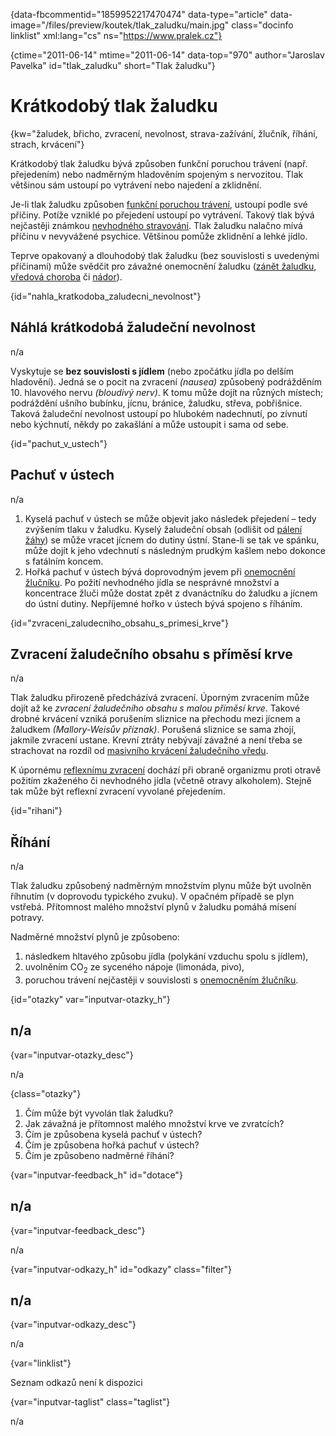 
{data-fbcommentid="1859952217470474" data-type="article" data-image="/files/preview/koutek/tlak_zaludku/main.jpg" class="docinfo linklist" xml:lang="cs" ns="https://www.pralek.cz"}

{ctime="2011-06-14" mtime="2011-06-14" data-top="970" author="Jaroslav Pavelka" id="tlak_zaludku" short="Tlak žaludku"}

# Krátkodobý tlak žaludku 

{kw="žaludek, břicho, zvracení, nevolnost, strava-zažívání, žlučník, říhání, strach, krvácení"}

Krátkodobý tlak žaludku bývá způsoben funkční poruchou trávení (např. přejedením) nebo nadměrným hladověním spojeným s nervozitou. Tlak většinou sám ustoupí po vytrávení nebo najedení a zklidnění. 

Je-li tlak žaludku způsoben [funkční poruchou trávení][1], ustoupí podle své příčiny. Potíže vzniklé po přejedení ustoupí po vytrávení. Takový tlak bývá nejčastěji známkou [nevhodného stravování][2]. Tlak žaludku nalačno mívá příčinu v nevyvážené psychice. Většinou pomůže zklidnění a lehké jídlo. 

Teprve opakovaný a dlouhodobý tlak žaludku (bez souvislosti s uvedenými příčinami) může svědčit pro závažné onemocnění žaludku ([zánět žaludku][3], [vředová choroba][4] či [nádor][5]). 

{id="nahla\_kratkodoba\_zaludecni_nevolnost"}

## Náhlá krátkodobá žaludeční nevolnost 

n/a 

Vyskytuje se **bez souvislosti s jídlem** (nebo zpočátku jídla po delším hladovění). Jedná se o pocit na zvracení _(nausea)_ způsobený podrážděním 10. hlavového nervu _(bloudivý nerv)_. K tomu může dojít na různých místech; podráždění ušního bubínku, jícnu, bránice, žaludku, střeva, pobřišnice. Taková žaludeční nevolnost ustoupí po hlubokém nadechnutí, po zívnutí nebo kýchnutí, někdy po zakašlání a může ustoupit i sama od sebe. 

{id="pachut\_v\_ustech"}

## Pachuť v ústech 

n/a 

  1. Kyselá pachuť v ústech se může objevit jako následek přejedení – tedy zvýšením tlaku v žaludku. Kyselý žaludeční obsah (odlišit od [pálení žáhy][3]) se může vracet jícnem do dutiny ústní. Stane-li se tak ve spánku, může dojít k jeho vdechnutí s následným prudkým kašlem nebo dokonce s fatálním koncem. 
  2. Hořká pachuť v ústech bývá doprovodným jevem při [onemocnění žlučníku][6]. Po požití nevhodného jídla se nesprávné množství a koncentrace žluči může dostat zpět z dvanáctníku do žaludku a jícnem do ústní dutiny. Nepříjemné hořko v ústech bývá spojeno s říháním. 

{id="zvraceni\_zaludecniho\_obsahu\_s\_primesi_krve"}

## Zvracení žaludečního obsahu s příměsí krve 

n/a 

Tlak žaludku přirozeně předcházívá zvracení. Úporným zvracením může dojít až ke _zvracení žaludečního obsahu s malou příměsí krve_. Takové drobné krvácení vzniká porušením sliznice na přechodu mezi jícnem a žaludkem _(Mallory-Weisův příznak)_. Porušená sliznice se sama zhojí, jakmile zvracení ustane. Krevní ztráty nebývají závažné a není třeba se strachovat na rozdíl od [masivního krvácení žaludečního vředu][5]. 

K úpornému [reflexnímu zvracení][1] dochází při obraně organizmu proti otravě požitím zkaženého či nevhodného jídla (včetně otravy alkoholem). Stejně tak může být reflexní zvracení vyvolané přejedením. 

{id="rihani"}

## Říhání 

n/a 

Tlak žaludku způsobený nadměrným množstvím plynu může být uvolněn říhnutím (v doprovodu typického zvuku). V opačném případě se plyn vstřebá. Přítomnost malého množství plynů v žaludku pomáhá mísení potravy. 

Nadměrné množství plynů je způsobeno: 

  1. následkem hltavého způsobu jídla (polykání vzduchu spolu s jídlem), 
  2. uvolněním CO<sub>2</sub> ze syceného nápoje (limonáda, pivo), 
  3. poruchou trávení nejčastěji v souvislosti s [onemocněním žlučníku][6]. 

{id="otazky" var="inputvar-otazky_h"}

## n/a 

{var="inputvar-otazky_desc"}

n/a 

{class="otazky"}

  1. Čím může být vyvolán tlak žaludku? 
  2. Jak závažná je přítomnost malého množství krve ve zvratcích? 
  3. Čím je způsobena kyselá pachuť v ústech? 
  4. Čím je způsobena hořká pachuť v ústech? 
  5. Čím je způsobeno nadměrné říhání? 

{var="inputvar-feedback_h" id="dotace"}

## n/a 

{var="inputvar-feedback_desc"}

n/a 

{var="inputvar-odkazy_h" id="odkazy" class="filter"}

## n/a 

{var="inputvar-odkazy_desc"}

n/a 

{var="linklist"}

Seznam odkazů není k dispozici 

{var="inputvar-taglist" class="taglist"}

n/a

 [1]: travici_potize
 [2]: zdrave_traveni
 [3]: bolest_zaludku
 [4]: zaludecni_vredy
 [5]: komplikace_vredu
 [6]: zlucove_kameny

